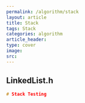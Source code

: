 ```yaml
---
permalink: /algorithm/stack
layout: article
title: Stack
tags: Stack
categories: algorithm
article_header:
type: cover
image:
src: 
---
```



## LinkedList.h
```c++
# Stack Testing
```